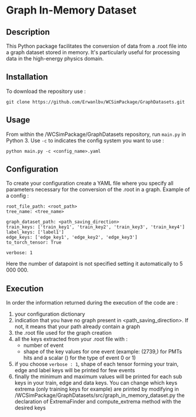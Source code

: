 # Graph In-Memory Dataset

## Description

This Python package facilitates the conversion of data from a .root file into a graph dataset stored in memory. It's particularly useful for processing data in the high-energy physics domain.

## Installation

To download the repository use : 

```
git clone https://github.com/Erwanlbv/WCSimPackage/GraphDatasets.git
```

## Usage
From within the /WCSimPackage/GraphDatasets repository, run ``main.py`` in Python 3. Use ``-c`` to indicates the config system you want to use : 

```
python main.py -c <config_name>.yaml
```

## Configuration 
To create your configuration create a YAML file where you specify all parameters necessary for the conversion of the .root in a graph.
Example of a config : 

```
root_file_path: <root_path>
tree_name: <tree_name>

graph_dataset_path: <path_saving_direction>
train_keys: ['train_key1', 'train_key2', 'train_key3', 'train_key4']
label_keys: ['label1']
edge_keys: ['edge_key1', 'edge_key2', 'edge_key3']
to_torch_tensor: True

verbose: 1
```

Here the number of datapoint is not specified setting it automatically to 5 000 000. 

## Execution
In order the information returned during the execution of the code are : 
1. your configuration dictionary
2. indication that you have no graph present in <path_saving_direction>. If not, it means that your path already contain a graph
3. the .root file used for the graph creation
4. all the keys extracted from your .root file with : 
    - number of event 
    - shape of the key values for one event (example: (2739,) for PMTs hits and a scalar () for the type of event 0 or 1)
5. if you choose `verbose : 1`, shape of each tensor forming your train, edge and label keys will be printed for few events 
6. finally the minimum and maximum values will be printed for each sub keys in your train, edge and data keys. You can change which keys extrema (only training keys for example) are printed by modifying in /WCSimPackage/GraphDatasets/src/graph_in_memory_dataset.py the declaration of ExtremaFinder and compute_extrema method with the desired keys